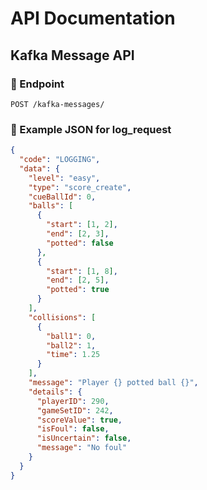 # API Documentation

## Kafka Message API

### 🔸 Endpoint
`POST /kafka-messages/`

### 🔸 Example JSON for log_request
```json
{
  "code": "LOGGING",
  "data": {
    "level": "easy",
    "type": "score_create",
    "cueBallId": 0,
    "balls": [
      {
        "start": [1, 2],
        "end": [2, 3],
        "potted": false
      },
      {
        "start": [1, 8],
        "end": [2, 5],
        "potted": true
      }
    ],
    "collisions": [
      {
        "ball1": 0,
        "ball2": 1,
        "time": 1.25
      }
    ],
    "message": "Player {} potted ball {}",
    "details": {
      "playerID": 290,
      "gameSetID": 242,
      "scoreValue": true,
      "isFoul": false,
      "isUncertain": false,
      "message": "No foul"
    }
  }
}
